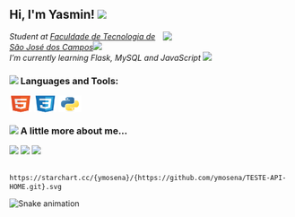 <h2> Hi, I'm Yasmin! <img src="https://media.giphy.com/media/mGcNjsfWAjY5AEZNw6/giphy.gif" width="50"></h2>
<img align='right' src="https://media.giphy.com/media/ieyl9zmCjO4b4t6qoY/giphy.gif" width="230">
<p><em>Student at <a href="http://www.unb.br](https://www.cps.sp.gov.br/fatecs/fatec-sao-jose-dos-campos-prof-jessen-vidal/)">Faculdade de Tecnologia de São José dos Campos</a><img src="https://media.giphy.com/media/fYSnHlufseco8Fh93Z/giphy.gif" width="30"></br> I’m currently learning Flask, MySQL and JavaScript <img src="https://media.giphy.com/media/lMr2FQCiqDSOmUWTpP/giphy.gif" width="30" > 
</em></p>


### <img src="https://media.giphy.com/media/j3cfd9l4noFrKQI7KN/giphy.gif" width="30"> Languages and Tools:
<div>
<img align="center" height="30" width="40" src="https://raw.githubusercontent.com/devicons/devicon/master/icons/html5/html5-original.svg">
<img align="center" height="30" width="40" src="https://raw.githubusercontent.com/devicons/devicon/master/icons/css3/css3-original.svg">
<img align="center"  height="30" width="40" src="https://raw.githubusercontent.com/devicons/devicon/master/icons/python/python-original.svg">
</div>


### <img src="https://media.giphy.com/media/VgCDAzcKvsR6OM0uWg/giphy.gif" width="50"> A little more about me...  
<div>
<a href="https://www.instagram.com/ymosena/" target="_blank"><img src="https://img.shields.io/badge/-Instagram-%23E4405F?style=for-the-badge&logo=instagram&logoColor=white" target="_blank"></a>
<a href = "mailto:yasmin.mosena@gmail.com"><img src="https://img.shields.io/badge/-Gmail-%23333?style=for-the-badge&logo=gmail&logoColor=white" target="_blank"></a>
<a href="https://www.linkedin.com/in/yasmin-mósena-11b256249/" target="_blank"><img src="https://img.shields.io/badge/-LinkedIn-%230077B5?style=for-the-badge&logo=linkedin&logoColor=white" target="_blank"></a>
  
##
  
 	https://starchart.cc/{ymosena}/{https://github.com/ymosena/TESTE-API-HOME.git}.svg 
  
 ![Snake animation](https://github.com/ymosena/ymosena/blob/output/github-contribution-grid-snake.svg)

</div>
